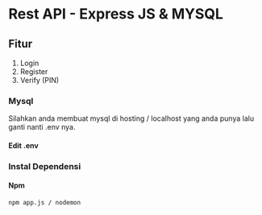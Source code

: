 # Rest API - Express JS & MYSQL
## Fitur
1. Login
2. Register
3. Verify (PIN)

### Mysql
Silahkan anda membuat mysql di hosting / localhost yang anda punya lalu ganti nanti .env nya.

#### Edit .env

### Instal Dependensi
#### Npm
```bash
npm app.js / nodemon
```
